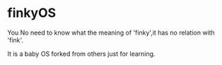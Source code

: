 # finkyOS
You No need to know what the meaning of 'finky',it has no relation with 'fink'.

It is a baby OS forked from others just for learning.

